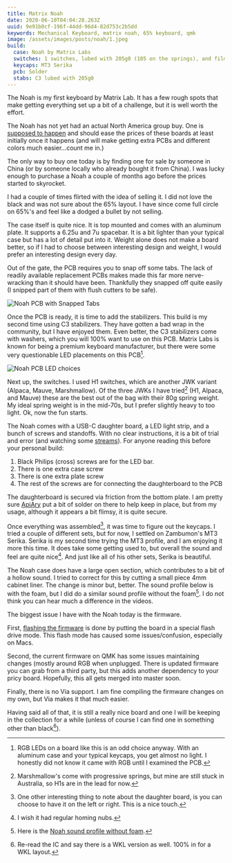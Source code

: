 ```yaml
---
title: Matrix Noah
date: 2020-06-10T04:04:28.263Z
uuid: 9e91b0cf-196f-44dd-96d4-82d753c2b5dd
keywords: Mechanical Keyboard, matrix noah, 65% keyboard, qmk
image: /assets/images/posts/noah/1.jpeg
build:
  case: Noah by Matrix Labs
  switches: 1 switches, lubed with 205g0 (105 on the springs), and filmed with TX films.
  keycaps: MT3 Serika
  pcb: Solder
  stabs: C3 lubed with 205g0
---
```


The Noah is my first keyboard by Matrix Lab. It has a few rough spots that make getting everything set up a bit of a challenge, but it is well worth the effort.

The Noah has not yet had an actual North America group buy. One is [supposed to happen](https://geekhack.org/index.php?topic=102300.0) and should ease the prices of these boards at least initially once it happens (and will make getting extra PCBs and different colors much easier...count me in.)

The only way to buy one today is by finding one for sale by someone in China (or by someone locally who already bought it from China). I was lucky enough to purchase a Noah a couple of months ago before the prices started to skyrocket.

I had a couple of times flirted with the idea of selling it. I did not love the black and was not sure about the 65% layout. I have since come full circle on 65%'s and feel like a dodged a bullet by not selling.

The case itself is quite nice. It is top mounted and comes with an aluminum plate. It supports a 6.25u and 7u spacebar. It is a bit lighter than your typical case but has a lot of detail put into it. Weight alone does not make a board better, so if I had to choose between interesting design and weight, I would prefer an interesting design every day.

Out of the gate, the PCB requires you to snap off some tabs. The lack of readily available replacement PCBs makes made this far more nerve-wracking than it should have been. Thankfully they snapped off quite easily (I snipped part of them with flush cutters to be safe).

![Noah PCB with Snapped Tabs](pcb_snaps.jpeg)

Once the PCB is ready, it is time to add the stabilizers. This build is my second time using C3 stabilizers. They have gotten a bad wrap in the community, but I have enjoyed them. Even better, the C3 stabilizers come with washers, which you will 100% want to use on this PCB. Matrix Labs is known for being a premium keyboard manufacturer, but there were some very questionable LED placements on this PCB[^pcbled].

![Noah PCB LED choices](led_locations.jpeg)

Next up, the switches. I used H1 switches, which are another JWK variant (Alpaca, Mauve, Marshmallow). Of the three JWKs I have tried[^marsh] (H1, Alpaca, and Mauve) these are the best out of the bag with their 80g spring weight. My ideal spring weight is in the mid-70s, but I prefer slightly heavy to too light.
Ok, now the fun starts.

The Noah comes with a USB-C daughter board, a LED light strip, and a bunch of screws and standoffs. With no clear instructions, it is a bit of trial and error (and watching some [streams](https://www.youtube.com/watch?v=BVHEdCnBPaw)). For anyone reading this before your personal build:

1. Black Philips (cross) screws are for the LED bar.
2. There is one extra case screw
3. There is one extra plate screw
4. The rest of the screws are for connecting the daughterboard to the PCB

The daughterboard is secured via friction from the bottom plate. I am pretty sure [ApiAry](https://apiarykeyboards.com/) put a bit of solder on there to help keep in place, but from my usage, although it appears a bit flimsy, it is quite secure.

Once everything was assembled[^daughter], it was time to figure out the keycaps. I tried a couple of different sets, but for now, I settled on Zambumon's MT3 Serika. Serika is my second time trying the MT3 profile, and I am enjoying it more this time. It does take some getting used to, but overall the sound and feel are quite nice[^nubs]. And just like all of his other sets, Serika is beautiful.

The Noah case does have a large open section, which contributes to a bit of a hollow sound. I tried to correct for this by cutting a small piece 4mm cabinet liner. The change is minor but, better. The sound profile below is with the foam, but I did do a similar sound profile without the foam[^nofoam]. I do not think you can hear much a difference in the videos.

The biggest issue I have with the Noah today is the firmware.

First, [flashing the firmware](https://scottw.com/boards/flashing-matrix-labs-noah-mac/) is done by putting the board in a special flash drive mode. This flash mode has caused some issues/confusion, especially on Macs.

Second, the current firmware on QMK has some issues maintaining changes (mostly around RGB when unplugged. There is updated firmware you can grab from a third party, but this adds another dependency to your pricy board. Hopefully, this all gets merged into master soon.

Finally, there is no Via support. I am fine compiling the firmware changes on my own, but Via makes it that much easier.

Having said all of that, it is still a really nice board and one I will be keeping in the collection for a while (unless of course I can find one in something other than black[^wkl]).

[^pcbled]: RGB LEDs on a board like this is an odd choice anyway. With an aluminum case and your typical keycaps, you get almost no light. I honestly did not know it came with RGB until I examined the PCB.
[^wkl]: Re-read the IC and say there is a WKL version as well. 100% in for a WKL layout.
[^daughter]: One other interesting thing to note about the daughter board, is you can choose to have it on the left or right. This is a nice touch.
[^nofoam]: Here is the [Noah sound profile without foam](https://youtu.be/ro1cBp8PEQY).
[^nubs]: I wish it had regular homing nubs.
[^marsh]: Marshmallow's come with progressive springs, but mine are still stuck in Australia, so H1s are in the lead for now.
